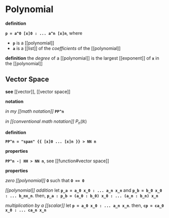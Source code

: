 # Polynomial

**definition**

**`p = a^0 [x]0 : ... a^n [x]n`**, where

- **`p`** is a [[polynomial]]
- **`a`** is a [[list]] of the _coefficients_ of the [[polynomial]]

**definition** the _degree_ of a [[polynomial]] is the largest [[exponent]] of **`x`** in the [[polynomial]]

## Vector Space

**see** [[vector]], [[vector space]]

**notation**

_in my [[math notation]]_ **`PP^n`**

_in [[conventional math notation]]_ $P_n(\mathbb R)$

**definition**

**`PP^n = "span" {{ [x]0 ... [x]n }} > NN n`**

**properties**

**`PP^n -| HH > NN n`**, see [[function#vector space]]

**properties**

_zero [[polynomial]]_ **`O`** such that **`O == 0`**

_[[polynomial]] addition_ let **`p_a = a_0 x_0 : ... a_n x_n`** and **`p_b = b_0 x_0 : ... b_nx_n`**. then, **`p_a : p_b = (a_0 : b_0) x_0 : ... (a_n : b_n) x_n`**

_multiplication by a [[scalar]]_ let **`p = a_0 x_0 : ... a_n x_n`**. then, **`cp = ca_0 x_0 : ... ca_n x_n`**
